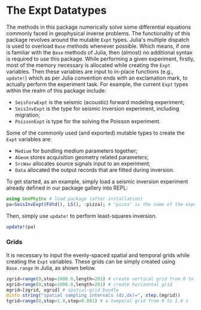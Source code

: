 # The Expt Datatypes

The methods in this package numerically solve some
differential equations commonly faced in geophysical inverse problems.
The functionality of this package revolves around the mutable `Expt` types.
Julia's multiple dispatch is used to overload `Base` methods whenever possible. 
Which means, if one is familiar with the `Base` methods of Julia, then (almost) no additional syntax is required 
to use this package. 
While performing a given experiment,
firstly, most of the memory necessary
is allocated while creating the `Expt` variables.
Then these variables are input to in-place functions 
(e.g., `update!`)  which as per Julia convention ends with an exclamation mark, to actually perform the experiment task.
For example, the
current `Expt` types within the realm of this package include:

* `SeisForwExpt` is the seismic (acoustic) forward modeling experiment;
* `SeisInvExpt` is the type for seismic inversion experiment, including migration;
* `PoissonExpt` is type for the solving the Poisson experiment.

Some of the commonly used (and exported) mutable types to create the `Expt` variables are:

* `Medium` for bundling medium parameters together;
* `AGeom` stores acquisition geometry related parameters;
* `SrcWav` allocates source signals input to an experiment;
* `Data` allocated the output records that are fitted during inversion.

To get started, as an example, simply load a seismic inversion experiment already defined in our package gallery into REPL:
```julia
using GeoPhyInv # load package (after installation)
pa=SeisInvExpt(Fdtd(), LS(), :pizza); # "pizza" is the name of the experiment
```
Then, simply use `update!` to perform least-squares inversion.
```julia
update!(pa)
```


### Grids

It is necessary to input the evenly-spaced spatial and temporal grids while creating the `Expt` variables.
These grids can be simply created using `Base.range` in Julia, as shown below.

```julia
zgrid=range(0,stop=1000.0,length=201) # create vertical grid from 0 to 1000 m
xgrid=range(0,stop=1000.0,length=201) # create horizontal grid
mgrid=[zgrid, xgrid] # spatial-grid bundle
@info string("spatial sampling intervals (dz,dx)=", step.(mgrid))
tgrid=range(0,stop=1.0,step=0.001) # a temporal grid from 0 to 1.0 s
```

